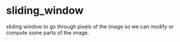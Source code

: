 # sliding_window
sliding window to go through pixels of the image so we can modify or compute some parts of the image.
